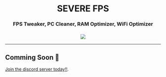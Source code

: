 <div align="center"><h1>SEVERE FPS</h1>
<h3>FPS Tweaker, PC Cleaner, RAM Optimizer, WiFi Optimizer<h3>
<img src="https://media.discordapp.net/attachments/988552923510362133/990268040044236820/unknown.png">
</div>
<hr>
 
  ## Comming Soon 💖
  [Join the discord server today!!](https://discord.gg/MKtBtrjkyn).
  

